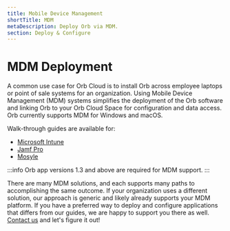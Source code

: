 ```yaml
---
title: Mobile Device Management
shortTitle: MDM
metaDescription: Deploy Orb via MDM.
section: Deploy & Configure
---
```


# MDM Deployment

A common use case for Orb Cloud is to install Orb across employee laptops or point of sale systems for an organization. Using Mobile Device Management (MDM) systems simplifies the deployment of the Orb software and linking Orb to your Orb Cloud Space for configuration and data access. Orb currently supports MDM for Windows and macOS.

Walk-through guides are available for:

* [Microsoft Intune](/docs/deploy-and-configure/mdm/intune)
* [Jamf Pro](/docs/deploy-and-configure/mdm/jamf-pro)
* [Mosyle](/docs/deploy-and-configure/mdm/mosyle)

:::info
Orb app versions 1.3 and above are required for MDM support.
:::

There are many MDM solutions, and each supports many paths to accomplishing the same outcome. If your organization uses a different solution, our approach is generic and likely already supports your MDM platform. If you have a preferred way to deploy and configure applications that differs from our guides, we are happy to support you there as well. [Contact us](https://orb.net/contact) and let's figure it out!